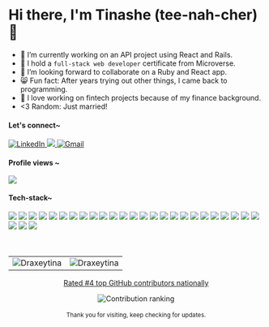 <h1> Hi there, I'm Tinashe (tee-nah-cher)👋</h1>

- 🔭 I’m currently working on an API project using React and Rails. 
- 🌱 I hold a `full-stack web developer` certificate from Microverse.
- 👯 I’m looking forward to collaborate on a Ruby and React app.
- 😸 Fun fact: After years trying out other things, I came back to programming.
- 🤟 I love working on fintech projects because of my finance background.
- <3 Random: Just married!

<div align="left">
  <h4>Let's connect~</h4>
  <a  href="https://www.linkedin.com/in/timothy-tinashe-murambinda" target="_blank">
    <img alt="LinkedIn" src="https://img.shields.io/badge/linkedin%20-%230077B5.svg?&style=plastic&logo=linkedin&logoColor=white" />
  </a>
  <a href="https://twitter.com/tinamura2" target="_blank">
    <img src="https://img.shields.io/badge/twitter-%2300acee.svg?&style=plastic&logo=twitter&logoColor=white&alt=twitter" />
  </a>
  <a href="mailto:tinashemurambinda@gmail.com">
    <img  alt="Gmail" src="https://img.shields.io/badge/Gmail-D14836?style=plastic&logo=gmail&logoColor=white" />
  <a/>
  <br>
</div>


<h4 align="left"> 
  Profile views ~ <br><br>
  <img src="https://profile-counter.glitch.me/Draxeytina/count.svg" />
</h4>

<!-- https://github.com/alexandresanlim/Badges4-README.md-Profile -->
<h4 align="left">Tech-stack~</h4>
<div align="left">
  <img src="https://img.shields.io/badge/javascript-%23323330.svg?style=plastic&logo=javascript&logoColor=%23F7DF1E" />
  <img src="https://img.shields.io/badge/typeScript-007ACC?style=plastic&logo=typescript&logoColor=white" />
  <img src="https://img.shields.io/badge/react-%2320232a.svg?style=plastic&logo=react&logoColor=%2361DAFB" />
  <img src="https://img.shields.io/badge/ruby-%23CC342D.svg?style=plastic&logo=ruby&logoColor=white" />
  <img src="https://img.shields.io/badge/rails-%23CC0000.svg?style=plastic&logo=ruby-on-rails&logoColor=white" />
  <img src="https://img.shields.io/badge/angular-DD0031?style=plastic&logo=angular&logoColor=white" />
  <img src="https://img.shields.io/badge/ESLint-4B3263?style=plastic&logo=eslint&logoColor=white" />
  <img src="https://img.shields.io/badge/html5-%23E34F26.svg?style=plastic&logo=html5&logoColor=white" />
  <img src="https://img.shields.io/badge/css3-%231572B6.svg?style=plastic&logo=css3&logoColor=white" />
  <img src="https://img.shields.io/badge/sass-hotpink.svg?style=plastic&logo=SASS&logoColor=white" />
  <img src="https://img.shields.io/badge/bootstrap-%23563D7C.svg?style=plastic&logo=bootstrap&logoColor=white" />
  <img src="https://img.shields.io/badge/figma-F24E1E?style=plastic&logo=figma&logoColor=white" />
  <img src="https://img.shields.io/badge/canva-%2300C4CC.svg?&style=plastic&logo=Canva&logoColor=white" />
  <img src="https://img.shields.io/badge/unsplash-000000?style=plastic&logo=Unsplash&logoColor=white" />
  <img src="https://img.shields.io/badge/netlify-00C7B7?style=plastic&logo=netlify&logoColor=white" />
  <img src="https://img.shields.io/badge/heroku-430098?style=plastic&logo=heroku&logoColor=white" />
  <img src="https://img.shields.io/badge/vercel-000000?style=plastic&logo=vercel&logoColor=white" />
  <img src="https://img.shields.io/badge/git-%23F05033.svg?style=plastic&logo=git&logoColor=white" />
  <img src="https://img.shields.io/badge/github-%23121011.svg?style=plastic&logo=github&logoColor=white" />
  <img src="https://img.shields.io/badge/npm-%23000000.svg?style=plastic&logo=npm&logoColor=white" />
  <img src="https://img.shields.io/badge/yarn-%232C8EBB.svg?style=plastic&logo=yarn&logoColor=white" />
  <img src="https://img.shields.io/badge/-jest-%23C21325?style=plastic&logo=jest&logoColor=white" />
  <img src="https://img.shields.io/badge/-mocha-%238D6748?style=plastic&logo=mocha&logoColor=white" />
  <img src="https://img.shields.io/badge/-selenium-%43B02A?style=plastic&logo=selenium&logoColor=white" />
  <img src="https://img.shields.io/badge/postgres-%23316192.svg?style=plastic&logo=postgresql&logoColor=white" />
  <img src="https://img.shields.io/badge/mysql-%2300f.svg?style=plastic&logo=mysql&logoColor=white" />
  <img src="https://img.shields.io/badge/Microsoft%20SQL%20Sever-CC2927?style=plastic&logo=microsoft%20sql%20server&logoColor=white" />
  <img src="https://img.shields.io/badge/mysql-%2300f.svg?style=plastic&logo=mysql&logoColor=white" />
  <br>
</div>
  
<br>
<br>
  
<table align="center">
  <tr>
   
  <td>
    <img src="https://github-readme-stats.vercel.app/api?username=Draxeytina&include_all_commits=true&count_private=true&show_icons=true&line_height=20&title_color=7A7ADB&icon_color=2234AE&text_color=D3D3D3&bg_color=0,000000,130F40" alt="Draxeytina" />
  <td>
    <img src="https://github-readme-stats.vercel.app/api/top-langs?username=Draxeytina&show_icons=true&locale=en&layout=compact&title_color=7A7ADB&icon_color=2234AE&text_color=D3D3D3&bg_color=0,000000,130F40" alt="Draxeytina" />
    </td>
  </tr>
</table>
  
<div align="center">
 <a href="https://commits.top/zimbabwe_public.html"><p>Rated #4 top GitHub contributors nationally</p></a>
 <img src="https://user-images.githubusercontent.com/59999191/204917455-d54abeaa-137f-4aec-ad89-1efaaafc5992.png" alt="Contribution ranking" />
</div>
<br>
<!-- 
[![Ashutosh's github activity graph](https://github-readme-activity-graph.cyclic.app/graph?username=Draxeytina&theme=react-dark)](https://github.com/ashutosh00710/github-readme-activity-graph) -->
 
<div  align="center">
  <small>Thank you for visiting, keep checking for updates.</small>
</div>

